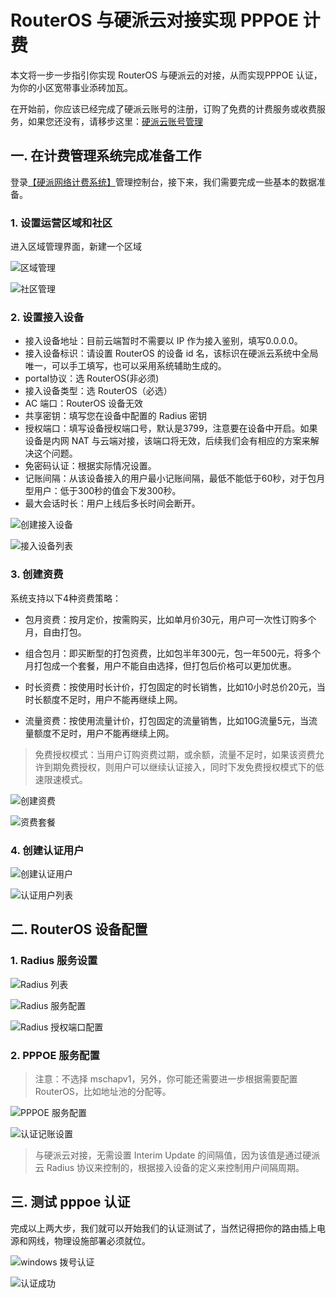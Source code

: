 # RouterOS 与硬派云对接实现 PPPOE 计费

本文将一步一步指引你实现 RouterOS 与硬派云的对接，从而实现PPPOE 认证，为你的小区宽带事业添砖加瓦。

在开始前，你应该已经完成了硬派云账号的注册，订购了免费的计费服务或收费服务，如果您还没有，请移步这里：[硬派云账号管理](http://www.jianshu.com/collection/39ae5e9979a8)

## 一. 在计费管理系统完成准备工作

登录[【硬派网络计费系统】](https://dashboard.toughcloud.net)管理控制台，接下来，我们需要完成一些基本的数据准备。

### 1. 设置运营区域和社区

进入区域管理界面，新建一个区域

![区域管理](http://qnstatic.toughcloud.net/FtLiJChYT7DbkaI6XP41Pf02_0nS)

![社区管理](http://qnstatic.toughcloud.net/Fq9ZYrb033ZH4omwuEPfN2lb-fb_)

### 2. 设置接入设备
- 接入设备地址：目前云端暂时不需要以 IP 作为接入鉴别，填写0.0.0.0。
- 接入设备标识：请设置 RouterOS 的设备 id 名，该标识在硬派云系统中全局唯一，可以手工填写，也可以采用系统辅助生成的。
- portal协议：选 RouterOS(非必须)
- 接入设备类型：选 RouterOS（必选）
- AC 端口：RouterOS 设备无效
- 共享密钥：填写您在设备中配置的 Radius 密钥
- 授权端口：填写设备授权端口号，默认是3799，注意要在设备中开启。如果设备是内网 NAT 与云端对接，该端口将无效，后续我们会有相应的方案来解决这个问题。
- 免密码认证：根据实际情况设置。
- 记账间隔：从该设备接入的用户最小记账间隔，最低不能低于60秒，对于包月型用户：低于300秒的值会下发300秒。
- 最大会话时长：用户上线后多长时间会断开。


![创建接入设备](http://qnstatic.toughcloud.net/FotMOj-jIN5ru4Z6WOAmc3pO5ZrU)


![接入设备列表](http://qnstatic.toughcloud.net/FgvVUN_AgLUjIhEwXjOHlCG-QRAR)

### 3. 创建资费

系统支持以下4种资费策略：
 
- 包月资费：按月定价，按需购买，比如单月价30元，用户可一次性订购多个月，自由打包。

- 组合包月：即买断型的打包资费，比如包半年300元，包一年500元，将多个月打包成一个套餐，用户不能自由选择，但打包后价格可以更加优惠。

- 时长资费：按使用时长计价，打包固定的时长销售，比如10小时总价20元，当时长额度不足时，用户不能再继续上网。

- 流量资费：按使用流量计价，打包固定的流量销售，比如10G流量5元，当流量额度不足时，用户不能再继续上网。

> 免费授权模式：当用户订购资费过期，或余额，流量不足时，如果该资费允许到期免费授权，则用户可以继续认证接入，同时下发免费授权模式下的低速限速模式。

![创建资费](http://qnstatic.toughcloud.net/FotnzTjp0Ocqakd3ar8ZpqJh0DRn)

![资费套餐](http://qnstatic.toughcloud.net/FnLqYFyzfGnAWYwmVxlojbxNyJY7)

### 4. 创建认证用户

![创建认证用户](http://qnstatic.toughcloud.net/FgYhp952IqiduzESF-aAJHmggDAg)


![认证用户列表](http://qnstatic.toughcloud.net/FoCyqTvQ2OcLB-f049VdhL5jp5Ps)


## 二. RouterOS 设备配置

### 1. Radius 服务设置

![Radius 列表](http://qnstatic.toughcloud.net/FseQ4YVut2-HwAkkk08xV298uexG)

![Radius 服务配置](http://qnstatic.toughcloud.net/FnYLxCpfwwPBU5Xw-a3kbwjpukg6)


![Radius 授权端口配置](http://qnstatic.toughcloud.net/FtWlDQUuxrUItJYpC8JPbbut6yIL)



### 2. PPPOE 服务配置

>  注意：不选择 mschapv1，另外，你可能还需要进一步根据需要配置 RouterOS，比如地址池的分配等。

![PPPOE 服务配置](http://qnstatic.toughcloud.net/FqtSbgNwf0h5Y1Sd6Gl6XXDzpkKc)


![认证记账设置](http://qnstatic.toughcloud.net/Fvoi-TRvx4GF2rEIdl0xtdncAald)

> 与硬派云对接，无需设置 Interim Update 的间隔值，因为该值是通过硬派云 Radius 协议来控制的，根据接入设备的定义来控制用户间隔周期。

## 三. 测试 pppoe 认证

完成以上两大步，我们就可以开始我们的认证测试了，当然记得把你的路由插上电源和网线，物理设施部署必须就位。

![windows 拨号认证](http://qnstatic.toughcloud.net/Ft4U6mde0ILNUAbuGMIE3NITvP7L)


![认证成功](http://qnstatic.toughcloud.net/Fp5CbC4_EPfPdRDhKxqeF2zrbDFv)


